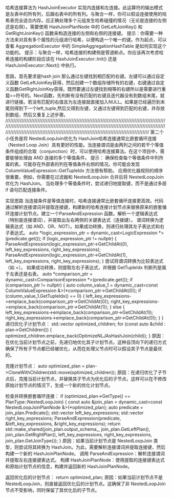 哈希连接算法为 HashJoinExecutor 实现内连接和左连接。此运算符的输出模式是左表中的所有列，后跟右表中的所有列。与聚合一样，你可以假设连接使用的哈希表完全适合内存。应正确处理多个元组发生哈希碰撞的情况（无论是连接的左侧还是右侧）。需要使用 HashJoinPlanNode 中的 GetLeftJoinKey() 和 GetRightJoinKey() 函数来构造连接的左侧和右侧的连接键。
提示：你需要一种方法来对具有多个属性的元组进行哈希，以便构造一个唯一的键。作为起点，可以查看 AggregationExecutor 中的 SimpleAggregationHashTable 是如何实现这个功能的。
提示：与聚合一样，哈希连接的构建侧是管道断点。你应该再次考虑哈希连接的构建阶段应该在 HashJoinExecutor::Init() 还是 HashJoinExecutor::Next() 中执行。

思路，首先要求是hash join 那么通过左键找到相匹配的右键。左键可以通过自定义函数  GetLeftJoinKey获得，然后创建一个数组存储所有的右键，右键通过自定义函数GetRightJoinKey获得。既然要通过左键找到相等的右键所以是需要进行重载==符号的。Next函数，先判断有没有匹配的右键且迭代器没有到数组末尾，就进行链接。若没有匹配的右值且为左连接就直接加入NULL。如果是已经遍历到末尾则得到下一个left_tuple,然后又得到左键，又通过左键得到匹配的右键，并存放到数组，然后又重复上述步骤。
///////////////////////////////////////////////////////////////////////////////////////////////////////////////////////////////////////////////////////////////////////////////////////////////////////////////////////////////////////////////////////////////////////////////////////////////
第二个小任务是将 NestedLoopJoin优化为 HashJoin哈希连接通常比嵌套循环连接（Nested Loop Join）具有更好的性能。当连接谓词是由两列之间的若干个等值条件组成的合取（conjunction）时，可以使用哈希连接算法。在这个项目中，需要能够处理由 AND 连接的多个等值条件。
提示：
确保检查每个等值条件中列所属的表。可能存在外部表的列在等值条件右侧的情况。你可能会发现 ColumnValueExpression::GetTupleIdx 方法很有帮助。
应用优化器规则的顺序很重要。例如，你需要在过滤器和 NestedLoopJoin 合并后将 NestedLoopJoin 优化为 HashJoin。
当处理多个等值条件时，尝试递归地提取键，而不是通过多层 if 语句匹配连接条件。

实现思路 
当连接条件是等值连接时，哈希连接通常比嵌套循环连接更高效。代码通过解析连接谓词并提取连接键，构建新的哈希连接计划节点来替换原来的嵌套循环连接计划节点。建立一个ParseAndExpression 函数。解析一个逻辑表达式（特别是连接谓词），并提取出左右两侧的关键表达式（连接键）。
谓词转换为逻辑表达式（如 AND、OR、NOT）。如果成功转换，则递归处理其左子表达式和右子表达式。
auto *logic_expression_ptr = dynamic_cast<LogicExpression *>(predicate.get());
if (logic_expression_ptr != nullptr) {
  ParseAndExpression(logic_expression_ptr->GetChildAt(0), left_key_expressions, right_key_expressions);
  ParseAndExpression(logic_expression_ptr->GetChildAt(1), left_key_expressions, right_key_expressions);
}
尝试将谓词转换为比较表达式（如 =）。
如果成功转换，则提取左右子表达式，并根据 GetTupleIdx 判断列是属于左表还是右表。
auto *comparison_ptr = dynamic_cast<ComparisonExpression *>(predicate.get());
if (comparison_ptr != nullptr) {
  auto column_value_1 = dynamic_cast<const ColumnValueExpression &>(*comparison_ptr->GetChildAt(0));
  if (column_value_1.GetTupleIdx() == 0) {
    left_key_expressions->emplace_back(comparison_ptr->GetChildAt(0));
    right_key_expressions->emplace_back(comparison_ptr->GetChildAt(1));
  } else {
    left_key_expressions->emplace_back(comparison_ptr->GetChildAt(1));
    right_key_expressions->emplace_back(comparison_ptr->GetChildAt(0));
  }
}
递归优化子计划节点：
std::vector<AbstractPlanNodeRef> optimized_children;
for (const auto &child : plan->GetChildren()) {
  optimized_children.emplace_back(OptimizeNLJAsHashJoin(child));
}
原因：在优化当前计划节点之前，先递归地优化其子计划节点。这种自顶向下的递归方式确保了所有子节点都已经被优化，从而在处理父节点时可以假设其子节点是最优的。

克隆计划节点：
auto optimized_plan = plan->CloneWithChildren(std::move(optimized_children));
原因：在递归优化了子节点后，克隆当前计划节点，并替换其子节点为优化后的子节点。这样可以在不修改原始计划节点的情况下，生成一个新的优化计划节点。

检查并转换嵌套循环连接：
if (optimized_plan->GetType() == PlanType::NestedLoopJoin) {
  const auto &join_plan = dynamic_cast<const NestedLoopJoinPlanNode &>(*optimized_plan);
  auto predicate = join_plan.Predicate();
  std::vector<AbstractExpressionRef> left_key_expressions;
  std::vector<AbstractExpressionRef> right_key_expressions;
  ParseAndExpression(predicate, &left_key_expressions, &right_key_expressions);
  return std::make_shared<HashJoinPlanNode>(join_plan.output_schema_, join_plan.GetLeftPlan(),
                                            join_plan.GetRightPlan(), left_key_expressions, right_key_expressions,
                                            join_plan.GetJoinType());
}
原因：如果当前计划节点是 NestedLoopJoin 类型，则尝试将其转换为 HashJoin。为此，需要解析连接谓词并提取连接键，然后构建一个新的 HashJoinPlanNode。
调用 ParseAndExpression：解析连接谓词并提取左右连接键表达式。
构建 HashJoinPlanNode：使用提取的连接键表达式和原始计划节点的信息，构建并返回新的 HashJoinPlanNode。


返回优化后的计划节点：
return optimized_plan;
原因：如果当前计划节点不是 NestedLoopJoin，则直接返回优化后的计划节点。这确保了非 NestedLoopJoin 节点不受影响，同时保留了其优化后的子节点。
